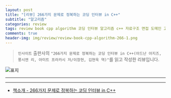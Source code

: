 ```yaml
---  
layout: post  
title: "[리뷰] 266가지 문제로 정복하는 코딩 인터뷰 in C++"  
subtitle: "알고리즘"  
categories: review 
tags: review book cpp algorithm 코딩 인터뷰 알고리즘 c++ 자료구조 면접 도메인 고난이도        
comments: true  
header-img: img/review/review-book-cpp-algorithm-266-1.png
---  
```

  
> `인사이트` 출판사의 `"266가지 문제로 정복하는 코딩 인터뷰 in C++(아드난 아지즈, 쭝시엔 리, 아미트 프라카시 저/이창현, 김현욱 역)"`를 읽고 작성한 리뷰입니다.  

![표지](https://theorydb.github.io/assets/img/review/review-book-cpp-algorithm-266-1.png)  

---

---

* [책소개 - 266가지 문제로 정복하는 코딩 인터뷰 in C++](http://www.yes24.com/Product/Goods/103768603)


